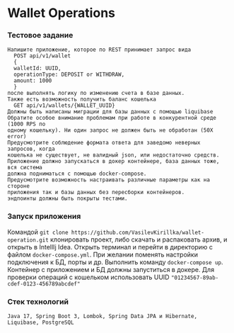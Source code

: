 # Wallet Operations
### Тестовое задание
```
Напишите приложение, которое по REST принимает запрос вида
  POST api/v1/wallet
  {
  walletId: UUID,
  operationType: DEPOSIT or WITHDRAW,
  amount: 1000
  }
после выполнять логику по изменению счета в базе данных.
Также есть возможность получить баланс кошелька
  GET api/v1/wallets/{WALLET_UUID}
Должны быть написаны миграции для базы данных с помощью liquibase
Обратите особое внимание проблемам при работе в конкурентной среде (1000 RPS по
одному кошельку). Ни один запрос не должен быть не обработан (50Х error)
Предусмотрите соблюдение формата ответа для заведомо неверных запросов, когда
кошелька не существует, не валидный json, или недостаточно средств.
Приложение должно запускаться в докер контейнере, база данных тоже, вся система
должна подниматься с помощью docker-compose.
Предусмотрите возможность настраивать различные параметры как на стороне
приложения так и базы данных без пересборки контейнеров.
эндпоинты должны быть покрыты тестами.
```

### Запуск приложения

Командой `git clone https://github.com/VasilevKirillka/wallet-operation.git` клонировать проект, либо скачать и распаковать архив, и открыть в IntellIj Idea.
Открыть терминал и перейти в директорию с файлом `docker-compose.yml`. При желании поменять настройки подключения к БД, порты и др. Выполнить команду `docker-compose up`.
Контейнер с приложением и БД должны запуститься в докере.
Для проверки операций с кошельком использовать UUID `"01234567-89ab-cdef-0123-456789abcdef"` 

### Стек технологий
`Java 17, Spring Boot 3, Lombok, Spring Data JPA и Hibernate, Liquibase, PostgreSQL`
